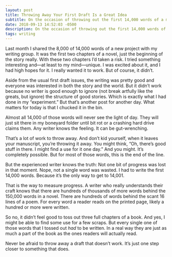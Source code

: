 ```yaml
---
layout: post
title: Throwing Away Your First Draft Is a Great Idea
subtitle: On the occasion of throwing out the first 14,000 words of a manuscript
date: 2018-09-13 14:52:03 -0500
description: On the occasion of throwing out the first 14,000 words of a manuscript
tags: writing
---
```


Last month I shared the 8,000 of 14,000 words of a new project with my writing group. It was the first two chapters of a novel, just the beginning of the story really. With these two chapters I’d taken a risk. I tried something interesting and—at least to my mind—unique. I was excited about it, and I had high hopes for it. I really wanted it to work. But of course, it didn’t.

Aside from the usual first draft issues, the writing was pretty good and everyone was interested in both the story and the world. But it didn’t work because no writer is good enough to ignore (not break artfully like the greats, but ignore) the structure of good stories. Which is exactly what I had done in my “experiment.” But that’s another post for another day. What matters for today is that I chucked it in the bin.

Almost all 14,000 of those words will never see the light of day. They will just sit there in my boneyard folder until bit rot or a crashing hard drive claims them. Any writer knows the feeling. It can be gut-wrenching. 

That’s a lot of work to throw away. And don’t kid yourself, when it leaves your manuscript, you’re throwing it away. You might think, “Oh, there’s good stuff in there. I might find a use for it one day.” And you might. It’s completely possible. But for most of those words, this is the end of the line.

But the experienced writer knows the truth: Not one bit of progress was lost in that moment. Nope, not a single word was wasted. I had to write the first 14,000 words. Because it’s the only way to get to 14,001.

That is the way to measure progress. A writer who really understands their craft knows that there are hundreds of thousands of more words behind the 150,000 words in a novel. There are hundreds of words behind the scant 16 lines of a poem. For every word a reader reads on the printed page, likely a hundred or more were written.

So no, it didn’t feel good to toss out three full chapters of a book. And yes, I might be able to find some use for a few scraps. But every single one of those words that I tossed out *had* to be written. In a real way they are just as much a part of the book as the ones readers will actually read.

Never be afraid to throw away a draft that doesn’t work. It’s just one step closer to something that does.